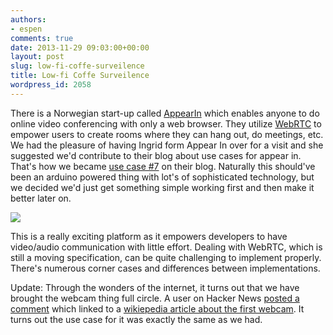 ```yaml
---
authors:
- espen
comments: true
date: 2013-11-29 09:03:00+00:00
layout: post
slug: low-fi-coffe-surveilence
title: Low-fi Coffe Surveilence
wordpress_id: 2058
---
```

There is a Norwegian start-up called <a href="http://appear.in">AppearIn</a> which enables anyone to do online video conferencing with only a web browser. They utilize <a href="http://webrtc.org">WebRTC</a> to empower users to create rooms where they can hang out, do meetings, etc. We had the pleasure of having Ingrid form Appear In over for a visit and she suggested we'd contribute to their blog about use cases for appear in. That's how we became <a href="http://blog.appear.in/post/68370877054/use-case-7-for-appear-in-monitor-your-coffee-maker">use case #7</a> on their blog. Naturally this should've been an arduino powered thing with lot's of sophisticated technology, but we decided we'd just get something simple working first and then make it better later on.

<img src="https://media.tumblr.com/4599cbaf78271c30d5f01758671d9e1f/tumblr_inline_mwzef9lc9J1spb66d.jpg" align="center">

This is a really exciting platform as it empowers developers to have video/audio communication with little effort. Dealing with WebRTC, which is still a moving specification, can be quite challenging to implement properly. There's numerous corner cases and differences between implementations.

Update: Through the wonders of the internet, it turns out that we have brought the webcam thing full circle. A user on Hacker News <a href="https://news.ycombinator.com/item?id=6816125">posted a comment</a> which linked to a <a href="https://en.wikipedia.org/wiki/Trojan_Room_coffee_pot">wikiepedia article about the first webcam</a>. It turns out the use case for it was exactly the same as we had.